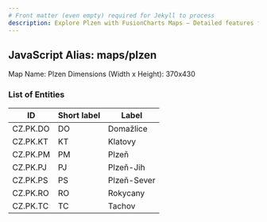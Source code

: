 ```yaml
---
# Front matter (even empty) required for Jekyll to process
description: Explore Plzen with FusionCharts Maps – Detailed features for seamless integration. Try now & enhance your data visualization today! 
---
```


## JavaScript Alias: maps/plzen

Map Name: Plzen
Dimensions (Width x Height): 370x430





### List of Entities

ID | Short label | Label
---|---|---|
CZ.PK.DO|DO|Domažlice
CZ.PK.KT|KT|Klatovy
CZ.PK.PM|PM|Plzeň
CZ.PK.PJ|PJ|Plzeň-Jih
CZ.PK.PS|PS|Plzeň-Sever
CZ.PK.RO|RO|Rokycany
CZ.PK.TC|TC|Tachov

